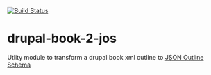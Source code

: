 [![Build Status](https://travis-ci.org/heyMP/drupal-book-2-jos.svg?branch=master)](https://travis-ci.org/heyMP/drupal-book-2-jos)


# drupal-book-2-jos

Utlity module to transform a drupal book xml outline to [JSON Outline Schema](https://github.com/LRNWebComponents/json-outline-schema)
